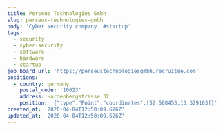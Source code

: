 ```yaml
---
title: Perseus Technologies Gmbh
slug: perseus-technologies-gmbh
body: 'Cyber security company. #startup'
tags:
  - security
  - cyber-security
  - software
  - hardware
  - startup
job_board_url: 'https://perseustechnologiesgmbh.recruitee.com'
positions:
  - country: germany
    postal_code: '10623'
    address: Hardenbergstrasse 32
    position: '{"type":"Point","coordinates":[52.508453,13.329163]}'
created_at: '2020-04-04T12:50:09.626Z'
updated_at: '2020-04-04T12:50:09.626Z'
---
```


